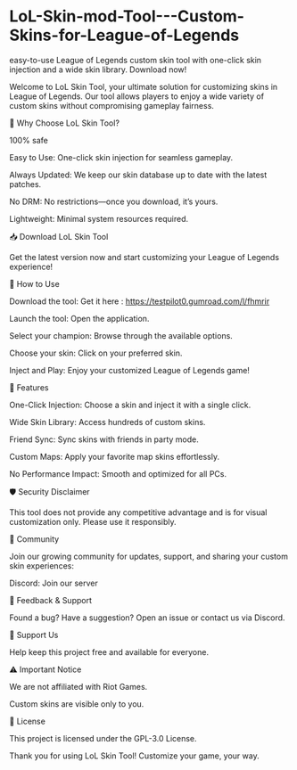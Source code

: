 # LoL-Skin-mod-Tool---Custom-Skins-for-League-of-Legends
easy-to-use League of Legends custom skin tool with one-click skin injection and a wide skin library. Download now!


Welcome to LoL Skin Tool, your ultimate solution for customizing skins in League of Legends. Our tool allows players to enjoy a wide variety of custom skins without compromising gameplay fairness.

🚀 Why Choose LoL Skin Tool?

100% safe

Easy to Use: One-click skin injection for seamless gameplay.

Always Updated: We keep our skin database up to date with the latest patches.

No DRM: No restrictions—once you download, it’s yours.

Lightweight: Minimal system resources required.

📥 Download LoL Skin Tool

Get the latest version now and start customizing your League of Legends experience!

📖 How to Use

Download the tool: Get it here : https://testpilot0.gumroad.com/l/fhmrir

Launch the tool: Open the application.

Select your champion: Browse through the available options.

Choose your skin: Click on your preferred skin.

Inject and Play: Enjoy your customized League of Legends game!

🌟 Features

One-Click Injection: Choose a skin and inject it with a single click.

Wide Skin Library: Access hundreds of custom skins.

Friend Sync: Sync skins with friends in party mode.

Custom Maps: Apply your favorite map skins effortlessly.

No Performance Impact: Smooth and optimized for all PCs.

🛡️ Security Disclaimer

This tool does not provide any competitive advantage and is for visual customization only. Please use it responsibly.

📢 Community

Join our growing community for updates, support, and sharing your custom skin experiences:

Discord: Join our server

💬 Feedback & Support

Found a bug? Have a suggestion? Open an issue or contact us via Discord.

💖 Support Us

Help keep this project free and available for everyone.



⚠️ Important Notice

We are not affiliated with Riot Games.

Custom skins are visible only to you.

📄 License

This project is licensed under the GPL-3.0 License.

Thank you for using LoL Skin Tool! Customize your game, your way.

